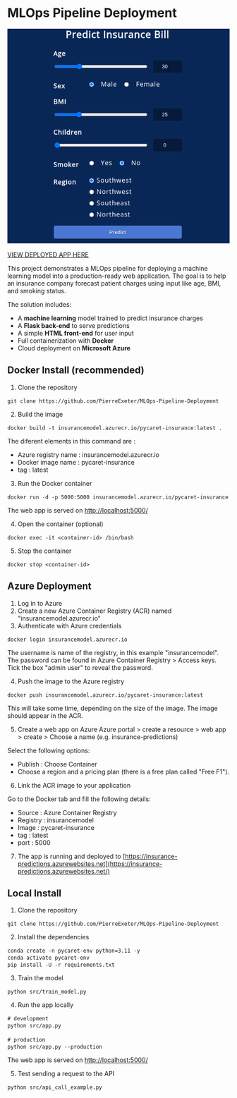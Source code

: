 # MLOps Pipeline Deployment

![app_screenshot](img/app_screenshot.png)

[VIEW DEPLOYED APP HERE](https://insurance-predictions.azurewebsites.net/)

This project demonstrates a MLOps pipeline for deploying a machine learning model into a production-ready web application. The goal is to help an insurance company forecast patient charges using input like age, BMI, and smoking status.

The solution includes:
- A **machine learning** model trained to predict insurance charges
- A **Flask back-end** to serve predictions
- A simple **HTML front-end** for user input
- Full containerization with **Docker**
- Cloud deployment on **Microsoft Azure**


## Docker Install (recommended)

1. Clone the repository

```
git clone https://github.com/PierreExeter/MLOps-Pipeline-Deployment
```

2. Build the image

```
docker build -t insurancemodel.azurecr.io/pycaret-insurance:latest .
```

The diferent elements in this command are : 
- Azure registry name : insurancemodel.azurecr.io
- Docker image name : pycaret-insurance
- tag : latest


3. Run the Docker container
```
docker run -d -p 5000:5000 insurancemodel.azurecr.io/pycaret-insurance
```

The web app is served on [http://localhost:5000/](http://localhost:5000/)

4. Open the container (optional)

```
docker exec -it <container-id> /bin/bash
```

5. Stop the container
```
docker stop <container-id>
```

## Azure Deployment

1. Log in to Azure
2. Create a new Azure Container Registry (ACR) named "insurancemodel.azurecr.io"
3. Authenticate with Azure credentials

```
docker login insurancemodel.azurecr.io
```
The username is name of the registry, in this example "insurancemodel".
The password can be found in Azure Container Registry > Access keys. Tick the box "admin user" to reveal the password.

4. Push the image to the Azure registry
```
docker push insurancemodel.azurecr.io/pycaret-insurance:latest
```

This will take some time, depending on the size of the image. The image should appear in the ACR.

5. Create a web app on Azure
Azure portal > create a resource > web app > create > Choose a name (e.g. insurance-predictions)
 
Select the following options:
- Publish : Choose Container
- Choose a region and a pricing plan (there is a free plan called "Free F1").
 
6. Link the ACR image to your application

Go to the Docker tab and fill the following details:
- Source : Azure Container Registry
- Registry : insurancemodel
- Image : pycaret-insurance
- tag : latest
- port : 5000

7. The app is running and deployed to [https://insurance-predictions.azurewebsites.net](https://insurance-predictions.azurewebsites.net/) 




## Local Install

1. Clone the repository

```
git clone https://github.com/PierreExeter/MLOps-Pipeline-Deployment
```

2. Install the dependencies

```
conda create -n pycaret-env python=3.11 -y
conda activate pycaret-env
pip install -U -r requirements.txt
```

3. Train the model
```
python src/train_model.py
```

4. Run the app locally
```
# development
python src/app.py

# production
python src/app.py --production

```

The web app is served on [http://localhost:5000/](http://localhost:5000/)

5. Test sending a request to the API

```
python src/api_call_example.py
```

